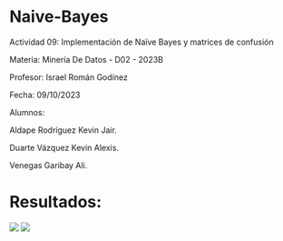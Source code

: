 # Naive-Bayes
Actividad 09: Implementación de Naïve Bayes y matrices de confusión

Materia: Minería De Datos - D02 - 2023B

Profesor: Israel Román Godínez

Fecha: 09/10/2023

Alumnos:

Aldape Rodríguez Kevin Jair.

Duarte Vázquez Kevin Alexis.

Venegas Garibay Ali.

# Resultados:
<img src="Resultado 1.png">
<img src="Resultado 0.png">

